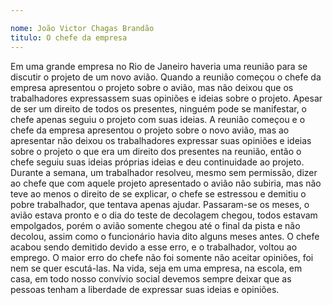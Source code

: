 ```yaml
---

nome: João Victor Chagas Brandão                     
titulo: O chefe da empresa
---
```


Em uma grande empresa no Rio de Janeiro haveria uma reunião para se discutir o projeto de um novo avião. 
Quando a reunião começou o chefe da empresa apresentou o projeto sobre o avião, mas não deixou que os trabalhadores expressassem suas opiniões e ideias sobre o projeto. Apesar de ser um direito de todos os presentes, ninguém pode se manifestar, o chefe apenas seguiu o projeto com suas ideias. 
A reunião começou e o chefe da empresa apresentou o projeto sobre o novo avião, mas ao apresentar não deixou os trabalhadores expressar suas opiniões e ideias sobre o projeto o que era um direito dos presentes na reunião, então o chefe seguiu suas ideias próprias ideias e deu continuidade ao projeto.
Durante a semana, um trabalhador resolveu, mesmo sem permissão, dizer ao chefe que com aquele projeto apresentado o avião não subiria, mas não teve ao menos o direito de se explicar, o chefe se estressou e demitiu o pobre trabalhador, que tentava apenas ajudar.
Passaram-se os meses, o avião estava pronto e o dia do teste de decolagem chegou, todos estavam empolgados, porém o avião somente chegou até o final da pista e não decolou, assim como o funcionário havia dito alguns meses antes.  O chefe acabou sendo demitido devido a esse erro, e o trabalhador, voltou ao emprego.
O maior erro do chefe não foi somente não aceitar opiniões, foi nem se quer escutá-las. Na vida, seja em uma empresa, na escola, em casa, em todo nosso convívio social devemos sempre deixar que as pessoas tenham a liberdade de expressar suas ideias e opiniões.
